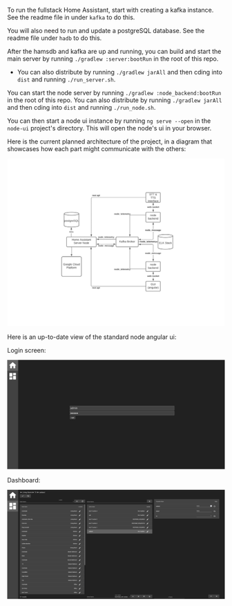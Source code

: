 To run the fullstack Home Assistant, start with creating a kafka instance. See the readme file in under `kafka` to do this.

You will also need to run and update a postgreSQL database. See the readme file under `hadb` to do this.

After the hamsdb and kafka are up and running, you can build and start the main server by running `./gradlew :server:bootRun` in the root of this repo. 
* You can also distribute by running `./gradlew jarAll` and then cding into `dist` and running `./run_server.sh`.

You can start the node server by running `./gradlew :node_backend:bootRun` in the root of this repo. You can also distribute by running `./gradlew jarAll` and then cding into `dist` and running `./run_node.sh`.

You can then start a node ui instance by running `ng serve --open` in the `node-ui` project's directory. This will open the node's ui in your browser.

Here is the current planned architecture of the project, in a diagram that showcases how each part might communicate with the others:

![](server/src/main/resources/readme/architecture.png)

Here is an up-to-date view of the standard node angular ui:

Login screen:

![](node-ui-dev/src/assets/readme/login.png)


Dashboard:

![](node-ui-dev/src/assets/readme/dashboard.png)